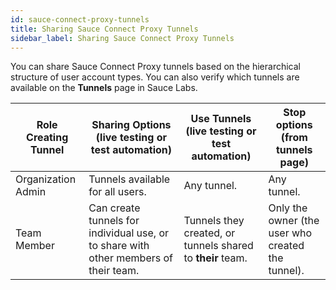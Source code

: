 ```yaml
---
id: sauce-connect-proxy-tunnels
title: Sharing Sauce Connect Proxy Tunnels
sidebar_label: Sharing Sauce Connect Proxy Tunnels
---
```

You can share Sauce Connect Proxy tunnels based on the hierarchical structure of user account types. You can also verify which tunnels are available on the **Tunnels** page in Sauce Labs.

| Role Creating Tunnel  | Sharing Options (live testing or test automation) | Use Tunnels (live testing or test automation) | Stop options (from tunnels page) |
| ------------- | ------------- | ------------- | ------------- |
| Organization Admin  | Tunnels available for all users.  | Any tunnel.  | Any tunnel.  |
| Team Member  | Can create tunnels for individual use, or to share with other members of their team.  | Tunnels they created, or tunnels shared to **their** team.  | Only the owner (the user who created the tunnel).  |

